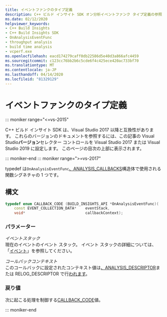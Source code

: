 ```yaml
---
title: イベントファンクのタイプ定義
description: C++ ビルド インサイト SDK オン分析イベントファンク タイプ定義の参照。
ms.date: 02/12/2020
helpviewer_keywords:
- C++ Build Insights
- C++ Build Insights SDK
- OnAnalysisEventFunc
- throughput analysis
- build time analysis
- vcperf.exe
ms.openlocfilehash: eacd174279caff0db22586d5e40d3a866afc4459
ms.sourcegitcommit: c123cc76bb2b6c5cde6f4c425ece420ac733bf70
ms.translationtype: MT
ms.contentlocale: ja-JP
ms.lasthandoff: 04/14/2020
ms.locfileid: "81329129"
---
```

# <a name="onanalysiseventfunc-typedef"></a>イベントファンクのタイプ定義

::: moniker range="<=vs-2015"

C++ ビルド インサイト SDK は、Visual Studio 2017 以降と互換性があります。 これらのバージョンのドキュメントを参照するには、この記事の Visual Studio**バージョン**セレクター コントロールを Visual Studio 2017 または Visual Studio 2019 に設定します。 このページの目次の上部に表示されます。

::: moniker-end
::: moniker range=">=vs-2017"

typedef は`OnAnalysisEventFunc`[、ANALYSIS_CALLBACKS](analysis-callbacks-struct.md)構造体で使用される関数シグネチャの 1 つです。

## <a name="syntax"></a>構文

```cpp
typedef enum CALLBACK_CODE (BUILD_INSIGHTS_API *OnAnalysisEventFunc)(
    const EVENT_COLLECTION_DATA*    eventStack,
    void*                           callbackContext);
```

### <a name="parameters"></a>パラメーター

*イベントスタック*\
現在のイベントのイベント スタック。 イベント スタックの詳細については、「[イベント](../event-table.md)」を参照してください。

*コールバックコンテキスト*\
このコールバックに設定されたコンテキスト値は[、ANALYSIS_DESCRIPTOR](analysis-descriptor-struct.md)または RELOG_DESCRIPTOR で行[われます](relog-descriptor-struct.md)。

### <a name="return-value"></a>戻り値

次に起こる処理を制御する[CALLBACK_CODE](callback-code-enum.md)値。

::: moniker-end
